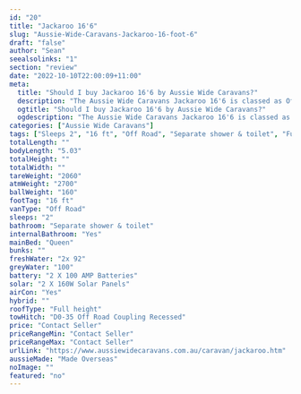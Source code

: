 ```yaml
---
id: "20"
title: "Jackaroo 16'6"
slug: "Aussie-Wide-Caravans-Jackaroo-16-foot-6"
draft: "false"
author: "Sean"
seealsolinks: "1"
section: "review"
date: "2022-10-10T22:00:09+11:00"
meta:
  title: "Should I buy Jackaroo 16'6 by Aussie Wide Caravans?"
  description: "The Aussie Wide Caravans Jackaroo 16'6 is classed as Off Road, and sleeps 2 people. It is Made Overseas and comes in at 16 ft. It generally has Separate shower & toilet."
  ogtitle: "Should I buy Jackaroo 16'6 by Aussie Wide Caravans?"
  ogdescription: "The Aussie Wide Caravans Jackaroo 16'6 is classed as Off Road, and sleeps 2 people. It is Made Overseas and comes in at 16 ft. It generally has Separate shower & toilet."
categories: ["Aussie Wide Caravans"]
tags: ["Sleeps 2", "16 ft", "Off Road", "Separate shower & toilet", "Full height", "Price Unknown"]
totalLength: ""
bodyLength: "5.03"
totalHeight: ""
totalWidth: ""
tareWeight: "2060"
atmWeight: "2700"
ballWeight: "160"
footTag: "16 ft"
vanType: "Off Road"
sleeps: "2"
bathroom: "Separate shower & toilet"
internalBathroom: "Yes"
mainBed: "Queen"
bunks: ""
freshWater: "2x 92"
greyWater: "100"
battery: "2 X 100 AMP Batteries"
solar: "2 X 160W Solar Panels"
airCon: "Yes"
hybrid: ""
roofType: "Full height"
towHitch: "D0-35 Off Road Coupling Recessed"
price: "Contact Seller"
priceRangeMin: "Contact Seller"
priceRangeMax: "Contact Seller"
urlLink: "https://www.aussiewidecaravans.com.au/caravan/jackaroo.htm"
aussieMade: "Made Overseas"
noImage: ""
featured: "no"
---
```

